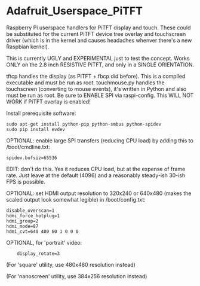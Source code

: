# Adafruit_Userspace_PiTFT

Raspberry Pi userspace handlers for PiTFT display and touch. These could be substituted for the current PiTFT device tree overlay and touchscreen driver (which is in the kernel and causes headaches whenver there's a new Raspbian kernel).

This is currently UGLY and EXPERIMENTAL just to test the concept. Works ONLY on the 2.8 inch RESISTIVE PiTFT, and only in a SINGLE ORIENTATION.

tftcp handles the display (as PiTFT + fbcp did before). This is a compiled executable and must be run as root. touchmouse.py handles the touchscreen (converting to mouse events), it's written in Python and also must be run as root. Be sure to ENABLE SPI via raspi-config. This WILL NOT WORK if PiTFT overlay is enabled!

Install prerequisite software:
```
sudo apt-get install python-pip python-smbus python-spidev
sudo pip install evdev
```

OPTIONAL: enable large SPI transfers (reducing CPU load) by adding this to /boot/cmdline.txt:
```
spidev.bufsiz=65536
```
EDIT: don't do this. Yes it reduces CPU load, but at the expense of frame rate. Just leave at the default (4096) and a reasonably steady-ish 30-ish FPS is possible.

OPTIONAL: set HDMI output resolution to 320x240 or 640x480 (makes the scaled output look somewhat legible) in /boot/config.txt:
```
disable_overscan=1
hdmi_force_hotplug=1
hdmi_group=2
hdmi_mode=87
hdmi_cvt=640 480 60 1 0 0 0
```

OPTIONAL, for 'portrait' video:
```
    display_rotate=3
```

(For 'square' utility, use 480x480 resolution instead)

(For 'nanoscreen' utility, use 384x256 resolution instead)
